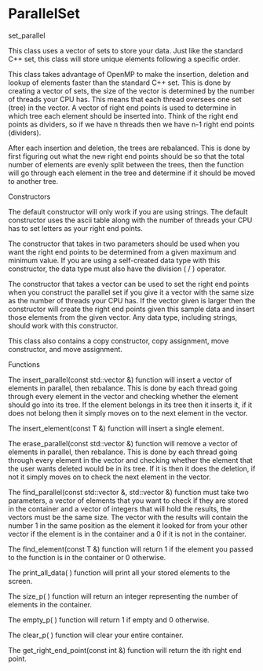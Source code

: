 # ParallelSet

set_parallel

This class uses a vector of sets to store your data. Just like the standard C++ set, this class will store unique elements following a specific order. 

This class takes advantage of OpenMP to make the insertion, deletion and lookup of elements faster than the standard C++ set. This is done by creating a vector of sets, the size of the vector is determined by the number of threads your CPU has. This means that each thread oversees one set (tree) in the vector. A vector of right end points is used to determine in which tree each element should be inserted into. Think of the right end points as dividers, so if we have n threads then we have n-1 right end points (dividers). 

After each insertion and deletion, the trees are rebalanced. This is done by first figuring out what the new right end points should be so that the total number of elements are evenly split between the trees, then the function will go through each element in the tree and determine if it should be moved to another tree.

Constructors

The default constructor will only work if you are using strings. The default constructor uses the ascii table along with the number of threads your CPU has to set letters as your right end points.

The constructor that takes in two parameters should be used when you want the right end points to be determined from a given maximum and minimum value. If you are using a self-created data type with this constructor, the data type must also have the division ( / ) operator.

The constructor that takes a vector can be used to set the right end points when you construct the parallel set if you give it a vector with the same size as the number of threads your CPU has. If the vector given is larger then the constructor will create the right end points given this sample data and insert those elements from the given vector. Any data type, including strings, should work with this constructor.

This class also contains a copy constructor, copy assignment, move constructor, and move assignment.



Functions

The insert_parallel(const std::vector<T> &) function will insert a vector of elements in parallel, then rebalance. This is done by each thread going through every element in the vector and checking whether the element should go into its tree. If the element belongs in its tree then it inserts it, if it does not belong then it simply moves on to the next element in the vector.

The insert_element(const T &) function will insert a single element.

The erase_parallel(const std::vector<T> &) function will remove a vector of elements in parallel, then rebalance. This is done by each thread going through every element in the vector and checking whether the element that the user wants deleted would be in its tree. If it is then it does the deletion, if not it simply moves on to check the next element in the vector.

The find_parallel(const std::vector<T> &, std::vector<int> &) function must take two parameters, a vector of elements that you want to check if they are stored in the container and a vector of integers that will hold the results, the vectors must be the same size. The vector with the results will contain the number 1 in the same position as the element it looked for from your other vector if the element is in the container and a 0 if it is not in the container.

The find_element(const T &) function will return 1 if the element you passed to the function is in the container or 0 otherwise.

The print_all_data( ) function will print all your stored elements to the screen.

The size_p( ) function will return an integer representing the number of elements in the container.

The empty_p( ) function will return 1 if empty and 0 otherwise.

The clear_p( ) function will clear your entire container.

The get_right_end_point(const int &) function will return the ith right end point.
